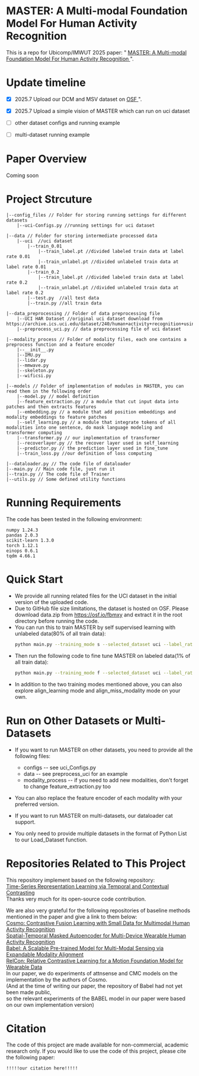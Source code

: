 # MASTER: A Multi-modal Foundation Model For Human Activity Recognition
This is a repo for Ubicomp/IMWUT 2025 paper: " <a href="!!!!!our paper link here!!!!!"> MASTER: A Multi-modal Foundation Model For Human Activity Recognition </a>".

# Update timeline
* [x] 2025.7 Upload our DCM and MSV dataset on <a href="https://osf.io/fbmxy"> OSF </a>".
* [x] 2025.7 Upload a simple vision of MASTER which can run on uci dataset
* [ ] other dataset configs and running example
* [ ] multi-dataset running example


# Paper Overview
Coming soon

# Project Strcuture
```
|--config_files // Folder for storing running settings for different datasets
    |--uci-Configs.py //running settings for uci dataset

|--data // Folder for storing intermediate processed data
    |--uci  //uci dataset
        |--train_0.01
            |--train_label.pt //divided labeled train data at label rate 0.01
            |--train_unlabel.pt //divided unlabeled train data at label rate 0.01
        |--train_0.2
            |--train_label.pt //divided labeled train data at label rate 0.2
            |--train_unlabel.pt //divided unlabeled train data at label rate 0.2
        |--test.py  //all test data
        |--train.py //all train data

|--data_preprocessing // Folder of data preprocessing file
    |--UCI HAR Dataset //original uci dataset download from https://archive.ics.uci.edu/dataset/240/human+activity+recognition+using+smartphones
    |--preprocess_uci.py // data preprocessing file of uci dataset

|--modality_process // Folder of modality files, each one contains a preprocess function and a feature encoder
    |--__init__.py
    |--IMU.py
    |--lidar.py
    |--mmwave.py
    |--skeleton.py
    |--wificsi.py

|--models // Folder of implementation of modules in MASTER, you can read them in the following order
    |--model.py // model definition
    |--feature_extraction.py // a module that cut input data into patches and then extracts features
    |--embedding.py // a module that add position embeddings and modality embeddings to feature patches
    |--self_learning.py // a module that integrate tokens of all modalities into one sentence, do mask language modeling and transformer computing
    |--transformer.py // our implementation of transformer
    |--recoverlayer.py // the recover layer used in self_learning
    |--predictor.py // the prediction layer used in fine_tune
    |--train_loss.py //our definition of loss computing

|--dataloader.py // The code file of dataloader
|--main.py // Main code file, just run it
|--train.py // The code file of Trainer
|--utils.py // Some defined utility functions
```

# Running Requirements
The code has been tested in the following environment:  
```
numpy 1.24.3  
pandas 2.0.3  
scikit-learn 1.3.0  
torch 1.12.1  
einops 0.6.1  
tqdm 4.66.1
```

# Quick Start
* We provide all running related files for the UCI dataset in the initial version of the uploaded code.
* Due to GitHub file size limitations, the dataset is hosted on OSF. Please download data.zip from https://osf.io/fbmxy and extract it in the root directory before running the code.
* You can run this to train MASTER by self supervised learning with unlabeled data(80% of all train data):
    ```bash
    python main.py --training_mode s --selected_dataset uci --label_rate 0.2 --seed 123 --device cuda --cuda_no 0 --experiment_description test --run_description uci
    ```
* Then run the following code to fine tune MASTER on labeled data(1% of all train data):
    ```bash
    python main.py --training_mode f --selected_dataset uci --label_rate 0.01 --seed 123 --device cuda --cuda_no 0 --experiment_description test --run_description uci
    ```
* In addition to the two training modes mentioned above, you can also explore align_learning mode and align_miss_modality mode on your own.

# Run on Other Datasets or Multi-Datasets
* If you want to run MASTER on other datasets, you need to provide all the following files:
  * configs -- see uci_Configs.py
  * data -- see preprocess_uci for an example
  * modality_process -- if you need to add new modalities, don't forget to change feature_extraction.py too
* You can also replace the feature encoder of each modality with your preferred version.


* If you want to run MASTER on multi-datasets, our dataloader cat support. 
* You only need to provide multiple datasets in the format of Python List to our Load_Dataset function.

# Repositories Related to This Project
This repository implement based on the following repository:  
<a href="https://github.com/emadeldeen24/TS-TCC">Time-Series Representation Learning via Temporal and Contextual Contrasting</a>  
Thanks very much for its open-source code contribution.

We are also very grateful for the following repositories of baseline methods mentioned in the paper and give a link to them below:  
<a href="https://github.com/xmouyang/Cosmo"> Cosmo: Contrastive Fusion Learning with Small Data for Multimodal Human Activity Recognition</a>  
<a href="https://github.com/wdkhuans/STMAE"> Spatial-Temporal Masked Autoencoder for Multi-Device Wearable Human Activity Recognition</a>  
<a href="https://github.com/I-ESC/Project-Babel"> Babel: A Scalable Pre-trained Model for Multi-Modal Sensing via Expandable Modality Alignment</a>   
<a href="https://github.com/maxxu05/relcon"> RelCon: Relative Contrastive Learning for a Motion Foundation Model for Wearable Data</a>  
In our paper, we do experiments of attnsense and CMC models on the implementation by the authors of Cosmo.  
(And at the time of writing our paper, the repository of Babel had not yet been made public,  
so the relevant experiments of the BABEL model in our paper were based on our own implementation version)

# Citation
The code of this project are made available for non-commercial, academic research only. If you would like to use the code of this project, please cite the following paper:
```
!!!!!our citation here!!!!!
```
    
